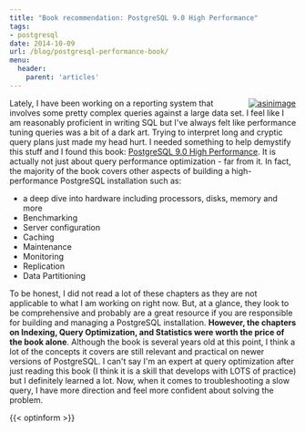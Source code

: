 ```yaml
---
title: "Book recommendation: PostgreSQL 9.0 High Performance"
tags:
- postgresql
date: 2014-10-09
url: /blog/postgresql-performance-book/
menu:
  header:
    parent: 'articles'
---
```


<div style="float: right;margin-left: 1em;">
<a href="http://www.amazon.com/gp/product/184951030X/ref=as_li_tl?ie=UTF8&camp=1789&creative=9325&creativeASIN=184951030X&linkCode=as2&tag=ryanesc-20&linkId=UPCPHBUE4JKOAP4G" data-proofer-ignore><img border="0" src="http://ws-na.amazon-adsystem.com/widgets/q?_encoding=UTF8&ASIN=184951030X&Format=_SL250_&ID=AsinImage&MarketPlace=US&ServiceVersion=20070822&WS=1&tag=ryanesc-20" alt="asinimage" data-proofer-ignore></a><img src="http://ir-na.amazon-adsystem.com/e/ir?t=ryanesc-20&l=as2&o=1&a=184951030X" width="1" height="1" border="0" alt="PostgreSQL 9.0 High Performance" style="border:none !important; margin:0px !important;" />
</div>

Lately, I have been working on a reporting system that involves some pretty complex queries against a large data set. I feel like I am reasonably proficient in writing SQL but I've always felt like performance tuning queries was a bit of a dark art. Trying to interpret long and cryptic query plans just made my head hurt. I needed something to help demystify this stuff and I found this book: <a href="http://www.amazon.com/gp/product/184951030X/ref=as_li_tl?ie=UTF8&camp=1789&creative=9325&creativeASIN=184951030X&linkCode=as2&tag=ryanesc-20&linkId=UPCPHBUE4JKOAP4G" data-proofer-ignore>PostgreSQL 9.0 High Performance</a>. <!--more-->It is actually not just about query performance optimization - far from it. In fact, the majority of the book covers other aspects of building a high-performance PostgreSQL installation such as:

* a deep dive into hardware including processors, disks, memory and more
* Benchmarking
* Server configuration
* Caching
* Maintenance
* Monitoring
* Replication
* Data Partitioning

To be honest, I did not read a lot of these chapters as they are not applicable to what I am working on right now. But, at a glance, they look to be comprehensive and probably are a great resource if you are responsible for building and managing a PostgreSQL installation. **However, the chapters on Indexing, Query Optimization, and Statistics were worth the price of the book alone**. Although the book is several years old at this point, I think a lot of the concepts it covers are still relevant and practical on newer versions of PostgreSQL. I can't say I'm an expert at query optimization after just reading this book (I think it is a skill that develops with LOTS of practice) but I definitely learned a lot. Now, when it comes to troubleshooting a slow query, I have more direction and feel more confident about solving the problem.

{{< optinform >}}
